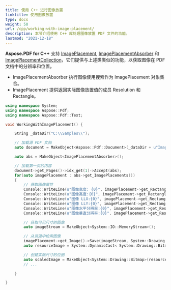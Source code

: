 ```yaml
---
title: 使用 C++ 进行图像放置
linktitle: 使用图像放置
type: docs
weight: 50
url: /cpp/working-with-image-placement/
description: 本节介绍使用 C++ 库处理图像放置 PDF 文件的功能。
lastmod: "2021-12-18"
---
```


**Aspose.PDF for C++** 支持 [ImagePlacement](https://reference.aspose.com/pdf/cpp/class/aspose.pdf.image_placement), [ImagePlacementAbsorber](https://reference.aspose.com/pdf/cpp/class/aspose.pdf.image_placement_absorber) 和 [ImagePlacementCollection](https://reference.aspose.com/pdf/cpp/class/aspose.pdf.image_placement_collection)，它们提供与上述类类似的功能，以获取图像在 PDF 文档中的分辨率和位置。

- ImagePlacementAbsorber 执行图像使用搜索作为 ImagePlacement 对象集合。
- ImagePlacement 提供返回实际图像放置值的成员 Resolution 和 Rectangle。

```cpp
using namespace System;
using namespace Aspose::Pdf;
using namespace Aspose::Pdf::Text;

void WorkingWithImagePlacement() {

    String _dataDir("C:\\Samples\\");

    // 加载源 PDF 文档
    auto document = MakeObject<Aspose::Pdf::Document>(_dataDir + u"ImagePlacement.pdf");

    auto abs = MakeObject<ImagePlacementAbsorber>();

    // 加载第一页的内容
    document->get_Pages()->idx_get(1)->Accept(abs);
    for(auto imagePlacement : abs->get_ImagePlacements())
    {
        // 获取图像属性
        Console::WriteLine(u"图像宽度: {0}", imagePlacement->get_Rectangle()->get_Width());
        Console::WriteLine(u"图像高度:{0}", imagePlacement->get_Rectangle()->get_Height());
        Console::WriteLine(u"图像 LLX:{0}", imagePlacement->get_Rectangle()->get_LLX());
        Console::WriteLine(u"图像 LLY:{0}", imagePlacement->get_Rectangle()->get_LLY());
        Console::WriteLine(u"图像水平分辨率:{0}", imagePlacement->get_Resolution()->get_X());
        Console::WriteLine(u"图像垂直分辨率:{0}", imagePlacement->get_Resolution()->get_Y());

        // 获取可见尺寸的图像
        auto imageStream = MakeObject<System::IO::MemoryStream>();

        // 从资源中检索图像
        imagePlacement->get_Image()->Save(imageStream, System::Drawing::Imaging::ImageFormat::get_Png());
        auto resourceImage = System::DynamicCast< System::Drawing::Bitmap>(System::Drawing::Bitmap::FromStream(imageStream));

        // 创建实际尺寸的位图
        auto scaledImage = MakeObject<System::Drawing::Bitmap>(resourceImage, (int)imagePlacement->get_Rectangle()->get_Width(), (int)imagePlacement->get_Rectangle()->get_Height());
        // ...

    }

}
```